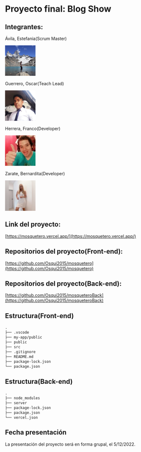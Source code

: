 # Proyecto final: Blog Show

## Integrantes:
Ávila, Estefania(Scrum Master)
<p align="left"> 
<img src="./public/estefi.jpg" width="100" height="100"> 
</p>
Guerrero, Oscar(Teach Lead)
<p align="left"> 
<img src="./public/Oscar.jpeg" width="100" height="100"> 
</p>
Herrera, Franco(Developer)
<p align="left"> 
<img src="./public/franco.jpeg" width="100" height="100"> 
</p>
Zarate, Bernardita(Developer)
<p align="left"> 
<img src="./public/bernardita.jpeg" width="100" height="100"> 
</p>

## Link del proyecto:
[https://mosquetero.vercel.app/](https://mosquetero.vercel.app/)

## Repositorios del proyecto(Front-end):
[https://github.com/Osqui2015/mosquetero](https://github.com/Osqui2015/mosquetero)

## Repositorios del proyecto(Back-end):
[https://github.com/Osqui2015/mosqueteroBack](https://github.com/Osqui2015/mosqueteroBack)

## Estructura(Front-end)

    .
    ├── .vscode                             
    ├── my-app/public                           
    ├── public                           
    ├── src                                                                          
    ├── .gitignore
    ├── README.md
    ├── package-lock.json                       
    └── package.json

## Estructura(Back-end)

    .
    ├── node_modules                                                                                           
    ├── server
    ├── package-lock.json
    ├── package.json                        
    └── vercel.json

## Fecha presentación
La presentación del proyecto será en forma grupal, el 5/12/2022.